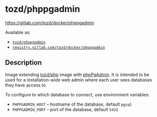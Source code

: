 # tozd/phppgadmin

<https://gitlab.com/tozd/docker/phppgadmin>

Available as:

* [`tozd/phppgadmin`](https://hub.docker.com/r/tozd/phppgadmin)
* [`registry.gitlab.com/tozd/docker/phppgadmin`](https://gitlab.com/tozd/docker/phppgadmin/container_registry)

## Description

Image extending [tozd/php](https://gitlab.com/tozd/docker/php) image with [phpPgAdmin](https://github.com/phppgadmin/phppgadmin).
It is intended to be used for a installation-wide web admin where each user sees databases they have access to.

To configure to which database to connect, use environment variables:

* `PHPPGADMIN_HOST` – hostname of the database, default `pgsql`
* `PHPPGADMIN_PORT` – port of the database, default `5432`
